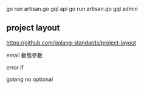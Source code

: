 go run artisan.go gql api
go run artisan.go gql admin

## project layout
https://github.com/golang-standards/project-layout

email
動態參數


error if

golang no optional